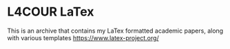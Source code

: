 # L4COUR LaTex
This is an archive that contains my LaTex formatted academic papers, along with various templates 
https://www.latex-project.org/
